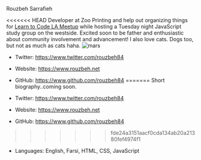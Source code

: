 Rouzbeh Sarrafieh

<<<<<<< HEAD
Developer at Zoo Printing and help out organizing things for [Learn to Code LA Meetup](https://www.meetup.com/LearnToCodeLA/) while hosting a Tuesday night JavaScript study group on the westside. Excited soon to be father and enthusiastic about community involvement and advancement! I also love cats. Dogs too, but not as much as cats haha. ![mars](https://i.imgur.com/pBge684.jpg)

- Twitter: <https://www.twitter.com/rouzbeh84>
- Website: <https://www.rouzbeh.net>
- GitHub: <https://www.github.com/rouzbeh84>
=======
Short biography..coming soon.

- Twitter: https://www.twitter.com/rouzbeh84
- Website: https://www.rouzbeh.net
- GitHub: https://www.github.com/rouzbeh84
>>>>>>> fde24a3151aacf0cda134ab20a21380fef4974f1
- Languages: English, Farsi, HTML, CSS, JavaScript
